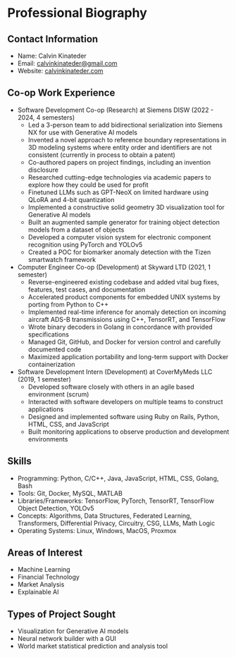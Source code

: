 # Professional Biography
## Contact Information
- Name: Calvin Kinateder
- Email: calvinkinateder@gmail.com
- Website: [calvinkinateder.com](https://calvinkinateder.com)

## Co-op Work Experience

- Software Development Co-op (Research) at Siemens DISW (2022 - 2024, 4 semesters)
  - Led a 3-person team to add bidirectional serialization into Siemens NX for use with Generative AI models
  - Invented a novel approach to reference boundary representations in 3D modeling systems where entity order and identifiers are not consistent (currently in process to obtain a patent)
  -	Co-authored papers on project findings, including an invention disclosure
  - Researched cutting-edge technologies via academic papers to explore how they could be used for profit
  -	Finetuned LLMs such as GPT-NeoX on limited hardware using QLoRA and 4-bit quantization
  -	Implemented a constructive solid geometry 3D visualization tool for Generative AI models
  -	Built an augmented sample generator for training object detection models from a dataset of objects
  -	Developed a computer vision system for electronic component recognition using PyTorch and YOLOv5
  -	Created a POC for biomarker anomaly detection with the Tizen smartwatch framework
- Computer Engineer Co-op (Development) at Skyward LTD (2021, 1 semester)
  - Reverse-engineered existing codebase and added vital bug fixes, features, test cases, and documentation
  - Accelerated product components for embedded UNIX systems by porting from Python to C++
  - Implemented real-time inference for anomaly detection on incoming aircraft ADS-B transmissions using C++, TensorRT, and TensorFlow
  - Wrote binary decoders in Golang in concordance with provided specifications
  - Managed Git, GitHub, and Docker for version control and carefully documented code
  - Maximized application portability and long-term support with Docker containerization
- Software Development Intern (Development) at CoverMyMeds LLC (2019, 1 semester)
  - Developed software closely with others in an agile based environment (scrum)
  - Interacted with software developers on multiple teams to construct applications
  - Designed and implemented software using Ruby on Rails, Python, HTML, CSS, and JavaScript
  - Built monitoring applications to observe production and development environments

## Skills

- Programming: Python, C/C++, Java, JavaScript, HTML, CSS, Golang, Bash
- Tools: Git, Docker, MySQL, MATLAB
- Libraries/Frameworks: TensorFlow, PyTorch, TensorRT, TensorFlow Object Detection, YOLOv5
- Concepts: Algorithms, Data Structures, Federated Learning, Transformers, Differential Privacy, Circuitry, CSG, LLMs, Math Logic
- Operating Systems: Linux, Windows, MacOS, Proxmox

## Areas of Interest
- Machine Learning
- Financial Technology
- Market Analysis
- Explainable AI

## Types of Project Sought
- Visualization for Generative AI models
- Neural network builder with a GUI
- World market statistical prediction and analysis tool